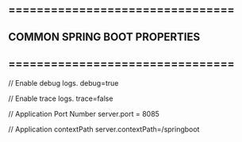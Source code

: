 ## ================================
## COMMON SPRING BOOT PROPERTIES
## ================================


// Enable debug logs.
debug=true 

// Enable trace logs.
trace=false

// Application Port Number
server.port = 8085

// Application contextPath
server.contextPath=/springboot